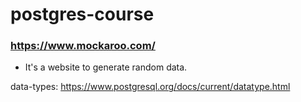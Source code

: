 # postgres-course

### https://www.mockaroo.com/
- It's a website to generate random data.


data-types:
https://www.postgresql.org/docs/current/datatype.html